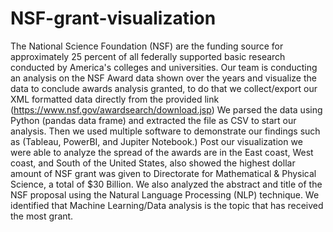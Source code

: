 # NSF-grant-visualization

The National Science Foundation (NSF) are the funding source for approximately 25 percent of
all federally supported basic research conducted by America's colleges and universities. Our
team is conducting an analysis on the NSF Award data shown over the years and visualize the
data to conclude awards analysis granted, to do that we collect/export our XML formatted data
directly from the provided link (https://www.nsf.gov/awardsearch/download.jsp) We parsed
the data using Python (pandas data frame) and extracted the file as CSV to start our analysis.
Then we used multiple software to demonstrate our findings such as (Tableau, PowerBI, and
Jupiter Notebook.)
Post our visualization we were able to analyze the spread of the awards are in the East coast,
West coast, and South of the United States, also showed the highest dollar amount of NSF grant
was given to Directorate for Mathematical & Physical Science, a total of $30 Billion. We also
analyzed the abstract and title of the NSF proposal using the Natural Language Processing (NLP)
technique. We identified that Machine Learning/Data analysis is the topic that has received the
most grant.
